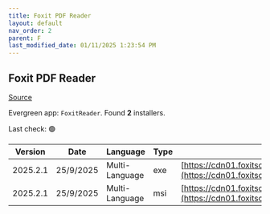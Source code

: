 ```yaml
---
title: Foxit PDF Reader
layout: default
nav_order: 2
parent: F
last_modified_date: 01/11/2025 1:23:54 PM
---
```


## Foxit PDF Reader

[Source](https://www.foxitsoftware.com/pdf-reader/)

Evergreen app: `FoxitReader`. Found **2** installers.

Last check: 🟢

| Version  | Date      | Language       | Type | URI                                                                                                                                                                                                                                  |
| -------- | --------- | -------------- | ---- | ------------------------------------------------------------------------------------------------------------------------------------------------------------------------------------------------------------------------------------ |
| 2025.2.1 | 25/9/2025 | Multi-Language | exe  | [https://cdn01.foxitsoftware.com/product/reader/desktop/win/2025.2.1/FoxitPDFReader202521_L10N_Setup_Prom_x64.exe](https://cdn01.foxitsoftware.com/product/reader/desktop/win/2025.2.1/FoxitPDFReader202521_L10N_Setup_Prom_x64.exe) |
| 2025.2.1 | 25/9/2025 | Multi-Language | msi  | [https://cdn01.foxitsoftware.com/product/reader/desktop/win/2025.1.0/FoxitPDFReader20251_L10N_Setup.msi](https://cdn01.foxitsoftware.com/product/reader/desktop/win/2025.1.0/FoxitPDFReader20251_L10N_Setup.msi)                     |
